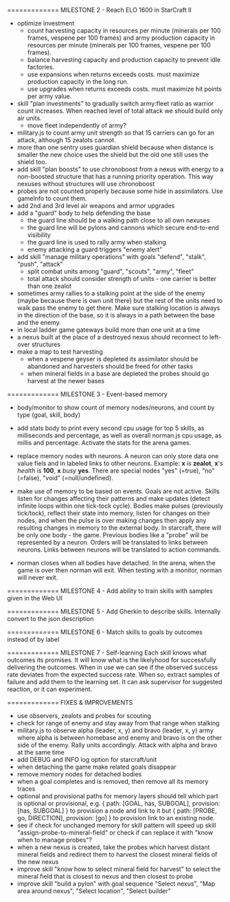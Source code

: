 
============= MILESTONE 2 - Reach ELO 1600 in StarCraft II

- optimize investment
  - count harvesting capacity in resources per minute (minerals per 100 frames, vespene per 100 frames) and army production capacity in resources per minute (minerals per 100 frames, vespene per 100 frames).
  - balance harvesting capacity and production capacity to prevent idle factories.
  - use expansions when returns exceeds costs. must maximize production capacity in the long run.
  - use upgrades when returns exceeds costs. must maximize hit points per army value.
- skill "plan investments" to gradually switch army:fleet ratio as warrior count increases. When reached level of total attack we should build only air units.
  - move fleet independently of army?
- military.js to count army unit strength so that 15 carriers can go for an attack, although 15 zealots cannot.
- more than one sentry uses guardian shield because when distance is smaller the new choice uses the shield but the old one still uses the shield too.
- add skill "plan boosts" to use chronoboost from a nexus with energy to a non-boosted structure that has a running priority operation. This way nexuses without structures will use chronoboost
- probes are not counted properly because some hide in assimilators. Use gameInfo to count them.
- add 2nd and 3rd level air weapons and armor upgrades
- add a "guard" body to help defending the base
  - the guard line should be a walking path close to all own nexuses
  - the guard line will be pylons and cannons which secure end-to-end visibility
  - the guard line is used to rally army when stalking
  - enemy attacking a guard triggers "enemy alert"
- add skill "manage military operations" with goals "defend", "stalk", "push", "attack"
  - split combat units among "guard", "scouts", "army", "fleet"
  - total attack should consider strength of units - one carrier is better than one zealot
- sometimes army rallies to a stalking point at the side of the enemy (maybe because there is own unit there) but the rest of the units need to walk pass the enemy to get there. Make sure stalking location is always in the direction of the base, so it is always in a path between the base and the enemy.
- in local ladder game gateways build more than one unit at a time
- a nexus built at the place of a destroyed nexus should reconnect to left-over structures
- make a map to test harvesting
  - when a vespene geyser is depleted its assimilator should be abandoned and harvesters should be freed for other tasks
  - when mineral fields in a base are depleted the probes should go harvest at the newer bases

============= MILESTONE 3 - Event-based memory

- body/monitor to show count of memory nodes/neurons, and count by type (goal, skill, body)

- add stats body to print every second cpu usage for top 5 skills, as milliseconds and percentage, as well as overall norman.js cpu usage, as millis and percentage. Activate the stats for the arena games.

- replace memory nodes with neurons. A neuron can only store data one value fiels and in labeled links to other neurons. Example: **x**  _is_  **zealot**, **x**'s  _health_  is  **100**, **x**  _busy_  **yes**. There are special nodes "yes" (=true), "no" (=false), "void" (=null/undefined).  

- make use of memory to be based on events. Goals are not active. Skills listen for changes affecting their patterns and make updates (detect infinite loops within one tick-tock cycle). Bodies make pulses (previously tick/tock), reflect their state into memory, listen for changes on their nodes, and when the pulse is over making changes then apply any resulting changes in memory to the external body.
  In starcraft, there will be only one body - the game. Previous bodies like a "probe" will be represented by a neuron. Orders will be translated to links between neurons. Links between neurons will be translated to action commands.

- norman closes when all bodies have detached. In the arena, when the game is over then norman will exit. When testing with a monitor, norman will never exit.

============= MILESTONE 4 - Add ability to train skills with samples given in the Web UI

============= MILESTONE 5 - Add Gherkin to describe skills. Internally convert to the json description

============= MILESTONE 6 - Match skills to goals by outcomes instead of by label

============= MILESTONE 7 - Self-learning
Each skill knows what outcomes its promises. It will know what is the likelyhood for successfully delivering the outcomes. When in use we can see if the observed success rate deviates from the expected success rate.
When so, extract samples of failure and add them to the learning set. It can ask supervisor for suggested reaction, or it can experiment.

============= FIXES & IMPROVEMENTS

- use observers, zealots and probes for scouting
- check for range of enemy and stay away from that range when stalking
- military.js to observe alpha (leader, x, y) and bravo (leader, x, y) army where alpha is between homebase and enemy and bravo is on the other side of the enemy. Rally units accordingly. Attack with alpha and bravo at the same time
- add DEBUG and INFO log option for starcraft/unit
- when detaching the game make related goals disappear
- remove memory nodes for detached bodies
- when a goal completes and is removed, then remove all its memory traces
- optional and provisional paths for memory layers should tell which part is optional or provisional, e.g. { path: [GOAL, has, SUBGOAL], provision: [has, SUBGOAL] } to provision a node and link to it but { path: [PROBE, go, DIRECTION], provision: [go] } to provision link to an existing node.
- see if check for unchanged memory for skill pattern will speed up skill "assign-probe-to-mineral-field"
  or check if can replace it with "know when to manage probes"?
- when a new nexus is created, take the probes which harvest distant mineral fields and redirect them to harvest the closest mineral fields of the new nexus
- improve skill "know how to select mineral field for harvest" to select the mineral field that is closest to nexus and then closest to probe
- improve skill "build a pylon" with goal sequence "Select nexus", "Map area around nexus", "Select location", "Select builder"
